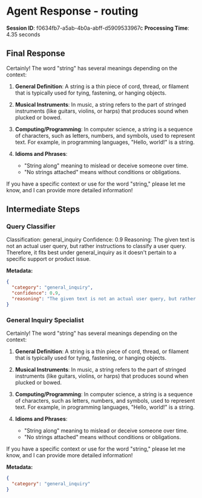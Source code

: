 # Agent Response - routing

**Session ID**: f0634fb7-a5ab-4b0a-abff-d5909533967c
**Processing Time**: 4.35 seconds

## Final Response

Certainly! The word "string" has several meanings depending on the context:

1. **General Definition**: A string is a thin piece of cord, thread, or filament that is typically used for tying, fastening, or hanging objects.

2. **Musical Instruments**: In music, a string refers to the part of stringed instruments (like guitars, violins, or harps) that produces sound when plucked or bowed.

3. **Computing/Programming**: In computer science, a string is a sequence of characters, such as letters, numbers, and symbols, used to represent text. For example, in programming languages, "Hello, world!" is a string.

4. **Idioms and Phrases**:
    - "String along" meaning to mislead or deceive someone over time.
    - "No strings attached" means without conditions or obligations.

If you have a specific context or use for the word "string," please let me know, and I can provide more detailed information!

## Intermediate Steps

### Query Classifier

Classification: general_inquiry
Confidence: 0.9
Reasoning: The given text is not an actual user query, but rather instructions to classify a user query. Therefore, it fits best under general_inquiry as it doesn't pertain to a specific support or product issue.

**Metadata:**
```json
{
  "category": "general_inquiry",
  "confidence": 0.9,
  "reasoning": "The given text is not an actual user query, but rather instructions to classify a user query. Therefore, it fits best under general_inquiry as it doesn't pertain to a specific support or product issue."
}
```

### General Inquiry Specialist

Certainly! The word "string" has several meanings depending on the context:

1. **General Definition**: A string is a thin piece of cord, thread, or filament that is typically used for tying, fastening, or hanging objects.

2. **Musical Instruments**: In music, a string refers to the part of stringed instruments (like guitars, violins, or harps) that produces sound when plucked or bowed.

3. **Computing/Programming**: In computer science, a string is a sequence of characters, such as letters, numbers, and symbols, used to represent text. For example, in programming languages, "Hello, world!" is a string.

4. **Idioms and Phrases**:
    - "String along" meaning to mislead or deceive someone over time.
    - "No strings attached" means without conditions or obligations.

If you have a specific context or use for the word "string," please let me know, and I can provide more detailed information!

**Metadata:**
```json
{
  "category": "general_inquiry"
}
```
